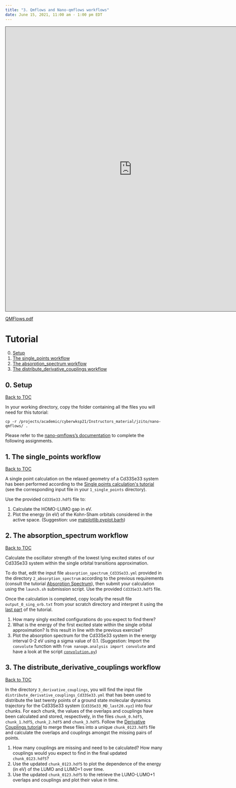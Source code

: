 ```yaml
---
title: "3. Qmflows and Nano-qmflows workflows"
date: June 15, 2021, 11:00 am - 1:00 pm EDT
---
```


<iframe src="https://ub.hosted.panopto.com/Panopto/Pages/Embed.aspx?id=329cdc4f-71db-4443-b020-ad48016a3e97&
autoplay=false&offerviewer=true&showtitle=true&showbrand=false&start=0&interactivity=all" height="900" width="800" 
style="border: 1px solid #464646;" allowfullscreen allow="autoplay"></iframe>

[QMFlows.pdf](https://github.com/juliette1996/Cyber_Training_Workshop_2021/files/6661411/QMFlows.pdf)


# Tutorial
<a name="toc"></a>

0. [Setup](#setup)
1. [The single_points workflow](#single_points)
2. [The absorption_spectrum workflow](#absorption_spectrum)
3. [The distribute_derivative_couplings workflow](#derivative_couplings)

## 0. Setup
<a name="setup"></a> [Back to TOC](#toc)

In your working directory, copy the folder containing all the files you will need for this tutorial:

    cp -r /projects/academic/cyberwksp21/Instructors_material/jzito/nano-qmflows/ .

Please refer to the [nano-qmflows’s documentation](https://qmflows-namd.readthedocs.io/en/latest/) to complete 
the following assignments.


## 1. The single_points workflow
<a name="single_points"></a> [Back to TOC](#toc)

A single point calculation on the relaxed geometry of a Cd33Se33 system has been performed according to 
the [Single points calculation's tutorial](https://qmflows-namd.readthedocs.io/en/latest/single_points.html) 
(see the corresponding input file in your `1_single_points` directory).

Use the provided `Cd33Se33.hdf5` file to:

1. Calculate the HOMO-LUMO gap in eV.
2. Plot the energy (in eV) of the Kohn-Sham orbitals considered in the active space.
 (Suggestion: use [matplotlib.pyplot.barh](https://matplotlib.org/3.1.1/api/_as_gen/matplotlib.pyplot.barh.html))


## 2. The absorption_spectrum workflow
<a name="absorption_spectrum"></a> [Back to TOC](#toc)

Calculate the oscillator strength of the lowest lying excited states of our Cd33Se33 system within
 the single orbital transitions approximation.

To do that, edit the input file `absorption_spectrum_Cd33Se33.yml` provided in the directory
 `2_absorption_spectrum` according to the previous requirements (consult the tutorial 
[Absorption Spectrum](https://qmflows-namd.readthedocs.io/en/latest/absorption_spectrum.html)), then 
submit your calculation using the `launch.sh` submission script. Use the provided `Cd33Se33.hdf5` file.

Once the calculation is completed, copy locally the result file `output_0_sing_orb.txt` from your 
scratch directory and interpret it using 
the [last part](https://qmflows-namd.readthedocs.io/en/latest/absorption_spectrum.html#results) of the tutorial.

1. How many singly excited configurations do you expect to find there?
2. What is the energy of the first excited state within the single orbital approximation? Is this result in line with the previous exercise?
3. Plot the absorption spectrum for the Cd33Se33 system in the energy interval 0-2 eV using a sigma value of 0.1. (Suggestion: Import the `convolute` function with `from nanoqm.analysis import convolute` and have a look at the script [`convolution.py`](https://github.com/SCM-NV/nano-qmflows/blob/master/scripts/qmflows/convolution.py#L45-L52))


## 3. The distribute_derivative_couplings workflow
<a name="#derivative_couplings"></a> [Back to TOC](#toc)

In the directory `3_derivative_couplings`, you will find the input 
file `distribute_derivative_couplings_Cd33Se33.yml` that has been used to distribute the 
last twenty points of a ground state molecular dynamics trajectory for the Cd33Se33 
system (`Cd33Se33_MD_last20.xyz`) into four chunks. For each chunk, the values of the 
overlaps and couplings have been calculated and stored, respectively, in 
the files `chunk_0.hdf5`, `chunk_1.hdf5`, `chunk_2.hdf5` and `chunk_3.hdf5`. 
Follow the [Derivative Couplings tutorial](https://qmflows-namd.readthedocs.io/en/latest/derivative_couplings.html#merging-the-chunks-and-recalculating-the-couplings) to merge these files into a unique `chunk_0123.hdf5` file and calculate the overlaps and couplings amongst the missing pairs of points.

1. How many couplings are missing and need to be calculated? How many couplings would you expect to find in the final updated `chunk_0123.hdf5`?
2. Use the updated `chunk_0123.hdf5` to plot the dependence of the energy (in eV) of the LUMO and LUMO+1 over time.
3. Use the updated `chunk_0123.hdf5` to the retrieve the LUMO-LUMO+1 overlaps and couplings and plot their value in time.

